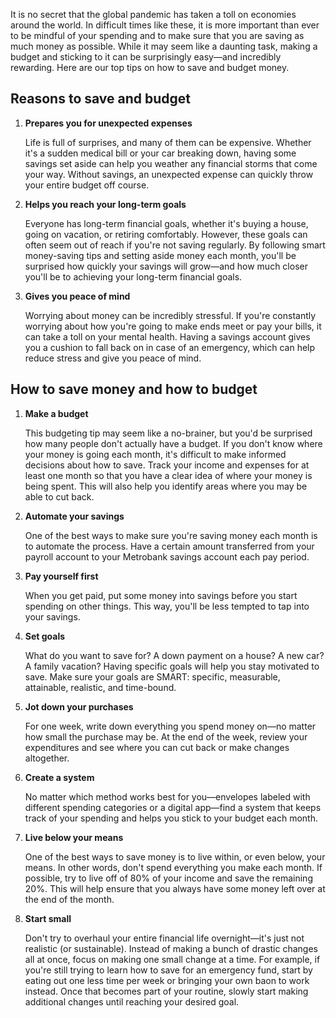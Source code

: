 It is no secret that the global pandemic has taken a toll on economies around the world. In difficult times like these, it is more important than ever to be mindful of your spending and to make sure that you are saving as much money as possible. While it may seem like a daunting task, making a budget and sticking to it can be surprisingly easy—and incredibly rewarding. Here are our top tips on how to save and budget money.

## Reasons to save and budget

1. **Prepares you for unexpected expenses**

   Life is full of surprises, and many of them can be expensive. Whether it's a sudden medical bill or your car breaking down, having some savings set aside can help you weather any financial storms that come your way. Without savings, an unexpected expense can quickly throw your entire budget off course.

2. **Helps you reach your long-term goals**

   Everyone has long-term financial goals, whether it's buying a house, going on vacation, or retiring comfortably. However, these goals can often seem out of reach if you're not saving regularly. By following smart money-saving tips and setting aside money each month, you'll be surprised how quickly your savings will grow—and how much closer you'll be to achieving your long-term financial goals.

3. **Gives you peace of mind**

   Worrying about money can be incredibly stressful. If you're constantly worrying about how you're going to make ends meet or pay your bills, it can take a toll on your mental health. Having a savings account gives you a cushion to fall back on in case of an emergency, which can help reduce stress and give you peace of mind.

## How to save money and how to budget

1. **Make a budget**

   This budgeting tip may seem like a no-brainer, but you'd be surprised how many people don't actually have a budget. If you don't know where your money is going each month, it's difficult to make informed decisions about how to save. Track your income and expenses for at least one month so that you have a clear idea of where your money is being spent. This will also help you identify areas where you may be able to cut back.

2. **Automate your savings**

   One of the best ways to make sure you're saving money each month is to automate the process. Have a certain amount transferred from your payroll account to your Metrobank savings account each pay period.

3. **Pay yourself first**

   When you get paid, put some money into savings before you start spending on other things. This way, you'll be less tempted to tap into your savings.

4. **Set goals**

   What do you want to save for? A down payment on a house? A new car? A family vacation? Having specific goals will help you stay motivated to save. Make sure your goals are SMART: specific, measurable, attainable, realistic, and time-bound.

5. **Jot down your purchases**

   For one week, write down everything you spend money on—no matter how small the purchase may be. At the end of the week, review your expenditures and see where you can cut back or make changes altogether.

6. **Create a system**

   No matter which method works best for you—envelopes labeled with different spending categories or a digital app—find a system that keeps track of your spending and helps you stick to your budget each month.

7. **Live below your means**

   One of the best ways to save money is to live within, or even below, your means. In other words, don't spend everything you make each month. If possible, try to live off of 80% of your income and save the remaining 20%. This will help ensure that you always have some money left over at the end of the month.

8. **Start small**

   Don't try to overhaul your entire financial life overnight—it's just not realistic (or sustainable). Instead of making a bunch of drastic changes all at once, focus on making one small change at a time. For example, if you're still trying to learn how to save for an emergency fund, start by eating out one less time per week or bringing your own baon to work instead. Once that becomes part of your routine, slowly start making additional changes until reaching your desired goal.

